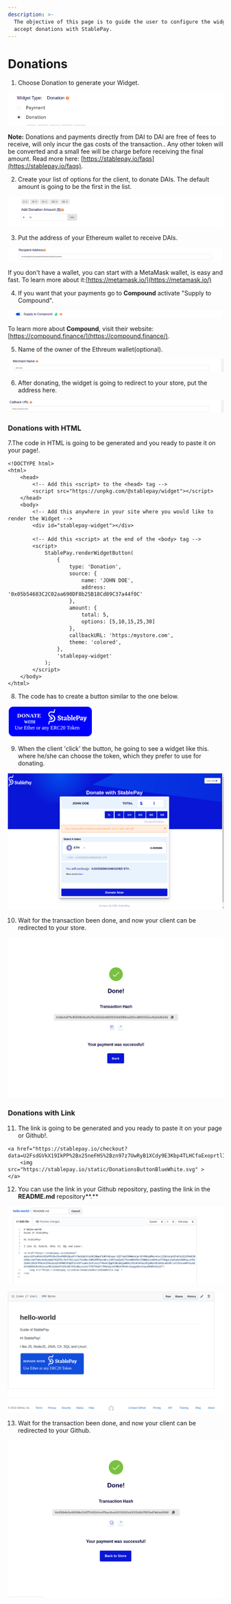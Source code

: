 ```yaml
---
description: >-
  The objective of this page is to guide the user to configure the widget for
  accept donations with StablePay.
---
```


# Donations

1. Choose Donation to generate your Widget.

![](../.gitbook/assets/image%20%2835%29.png)

**Note:** Donations and payments directly from DAI to DAI are free of fees to receive, will only incur the gas costs of the transaction.. Any other token will be converted and a small fee will be charge before receiving the final amount. Read more here: [https://stablepay.io/faqs](https://stablepay.io/faqs).

2. Create your list of options for the client, to donate DAIs. The default amount is going to be the first in the list.

![](../.gitbook/assets/image%20%282%29.png)

3. Put the address of your Ethereum wallet to receive DAIs.

![](../.gitbook/assets/image%20%2811%29.png)

If you don't have a wallet, you can start with a MetaMask wallet, is easy and fast. To learn more about it:[https://metamask.io/](https://metamask.io/) 

4. If you want that your payments go to **Compound** activate "Supply to Compound".

![](../.gitbook/assets/image%20%2812%29.png)

To learn more about **Compound**, visit their website: [https://compound.finance/](https://compound.finance/).

5. Name of the owner of the Ethreum wallet\(optional\).

![](../.gitbook/assets/image%20%289%29.png)

6. After donating, the widget is going to redirect to your store, put the address here.

![](../.gitbook/assets/image%20%2828%29.png)

### Donations with HTML

7.The code in HTML is going to be generated and you ready to paste it on your page!.

```text
<!DOCTYPE html>
<html>
    <head>
        <!-- Add this <script> to the <head> tag -->
        <script src="https://unpkg.com/@stablepay/widget"></script>
    </head>
    <body>
        <!-- Add this anywhere in your site where you would like to render the Widget -->
        <div id="stablepay-widget"></div>

        <!-- Add this <script> at the end of the <body> tag -->
        <script>
            StablePay.renderWidgetButton(
                {
                    type: 'Donation',
                    source: {
                        name: 'JOHN DOE',
                        address: '0x05b54683C2C02aa690DF8b25B18Cd89C37a44f0C'
                    },
                    amount: {
                        total: 5,
                        options: [5,10,15,25,30]
                    },
                    callbackURL: 'https:/mystore.com',
                    theme: 'colored',
                },
                'stablepay-widget'
            );
        </script>
    </body>
</html>
```

8. The code has to create a button similar to the one below.

![](../.gitbook/assets/image%20%2822%29.png)

9. When the client 'click' the button, he going to see a widget like this. where he/she can choose the token, which they prefer to use for donating.

![](../.gitbook/assets/image%20%2815%29.png)

10. Wait for the transaction been done, and now your client can be redirected to your store.

![](../.gitbook/assets/image%20%2813%29.png)

### Donations with Link

11. The link is going to be generated and you ready to paste it on your page or Github!.

```text
<a href="https://stablepay.io/checkout?data=U2FsdGVkX19IkPP%2Bx25neFHS%2Bzn97z7UwRyB1XCdy9E3Kbp4TLHCfaExoprtlIZY1u%2BHHwhkJpr9EYCNUgGPWcmh4xl22S6iWrp%2FqFkU3ZiZM4WI3B%2BkLtbAYTwBi3e4EweDpUfK1UTBtJSc57S2i1uil7DoYHbr43H%2FRfQathKzcjYM70zwZpBl77WVo6M0KMXzI5GH8pbizG8XkjwT97KqwLl3yPwHy%2B0FqLu1VGcZkRkCi8%2FfM4bs%2F0hzAy%2FdRMH%2FMpTPpTxCBTszmHc1%2FynziTH5e3eIQqk%2BL9AQqkNB6c2YNcK7e09az5PgH01m5KJA6dLoOhGRrivf2XtUunhMYmioGIAY%2B6O8zRiXAIicw15RL9y8e%2F3ZIoVBtTD0cUWuvvizGcTY3FM9xWFn7PnMqqLkN2MhXd7FFeOm1zaqgiGvwtCay4KkUSV61ilE">
    <img src="https://stablepay.io/static/DonationsButtonBlueWhite.svg" >
</a>
```

12. You can use the link in your Github repository, pasting the link in the **README.md** repository**.**

![](../.gitbook/assets/image%20%2834%29.png)

![](../.gitbook/assets/image%20%2816%29.png)

13. Wait for the transaction been done, and now your client can be redirected to your Github.

![](../.gitbook/assets/image%20%2827%29.png)

